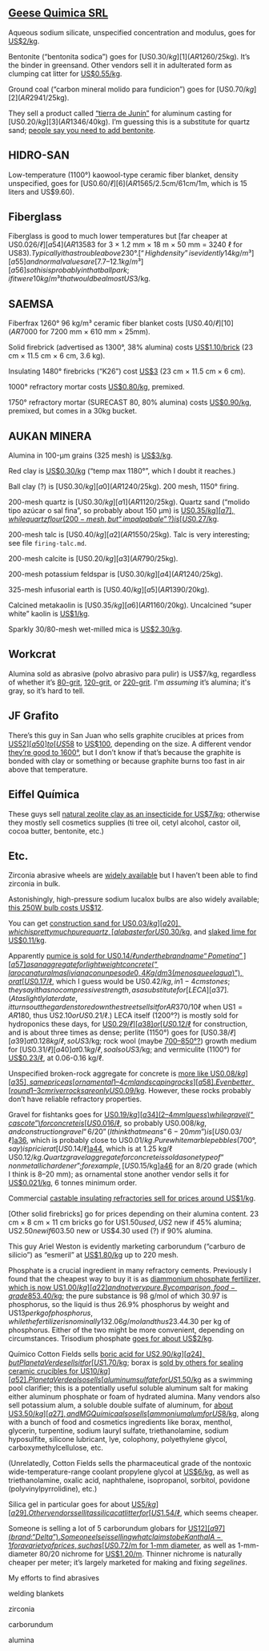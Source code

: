 [Geese Quimica SRL][4]
----------------------

[4]: http://www.geesequimica.com.ar/nosotros.html

Aqueous sodium silicate, unspecified concentration and modulus, goes
for [US$2/kg][0].

[0]: https://articulo.mercadolibre.com.ar/MLA-850465717-silige-silicato-de-sodio-para-moldeo-de-fundicion-_JM

Bentonite (“bentonita sodica”) goes for [US$0.30/kg][1]
(AR$1260/25kg).  It’s the binder in greensand.  Other vendors sell it
in adulterated form as clumping cat litter for [US$0.55/kg][a31].

[a31]: https://articulo.mercadolibre.com.ar/MLA-864265218-piedritas-aglutinantes-x-20-kg-_JM#position=10&search_layout=stack&type=item&tracking_id=a0b69fe7-df0f-4e80-90dd-b3015768d407

[1]: https://articulo.mercadolibre.com.ar/MLA-863007906-bentonita-sodica-natural-para-fundicion-_JM

Ground coal (“carbon mineral molido para fundicion”) goes for
[US$0.70/kg][2] (AR$2941/25kg).

[2]: https://articulo.mercadolibre.com.ar/MLA-863007475-carbon-mineral-molido-para-fundicion-_JM

They sell a product called [“tierra de Junín”][3] for aluminum casting
for [US$0.20/kg][3] (AR$1346/40kg).  I’m guessing this is a substitute
for quartz sand; [people say you need to add bentonite][5].

[3]: https://articulo.mercadolibre.com.ar/MLA-863010960-tierra-de-junin-moldeo-para-fundicion-_JM
[5]: https://foro.metalaficion.com/index.php?topic=9090.15

HIDRO-SAN
---------

Low-temperature (1100°) kaowool-type ceramic fiber blanket, density
unspecified, goes for [US$0.60/ℓ][6] (AR$1565/2.5cm/61cm/1m, which is
15 liters and US$9.60).

[6]: https://articulo.mercadolibre.com.ar/MLA-761438564-manta-fibra-ceramica-1100c-96k-25cmx61cmx1mts-samianto-_JM

Fiberglass
----------

Fiberglass is good to much lower temperatures but [far cheaper at
US$0.026/ℓ][a54] (AR$13583 for 3 × 1.2 mm × 18 m × 50 mm = 3240 ℓ for
US$83).  Typically it has trouble above 230°.  [“High density” is
evidently 14kg/m³][a55] and normal values are [7.7–12.1 kg/m³][a56] so
this is probably in that ballpark; if it were 10 kg/m³ that would be
almost US$3/kg.

[a56]: https://ws680.nist.gov/bees/ProductListFiles/Generic%20Fiberglass.pdf
[a55]: https://articulo.mercadolibre.com.ar/MLA-862991427-2-rollos-lana-de-vidrio-50mm-x-216m2-alta-densidad-durlock-_JM
[a54]: https://articulo.mercadolibre.com.ar/MLA-865375910-3-rollos-de-lana-de-vidrio-50mm-isofox-_JM

SAEMSA
------

Fiberfrax 1260° 96 kg/m³ ceramic fiber blanket costs [US$0.40/ℓ][10]
(AR$7000 for 7200 mm × 610 mm × 25mm).

[10]: https://articulo.mercadolibre.com.ar/MLA-861813774-manta-fibra-ceramica-1-96kgm3-465m2-unifrax-durablanket-_JM

Solid firebrick (advertised as 1300°, 38% alumina) costs
[US$1.10/brick][7] (23 cm × 11.5 cm × 6 cm, 3.6 kg).

[7]: https://articulo.mercadolibre.com.ar/MLA-623906129-ladrillo-refractario-premium-6cm-parrillas-hornos-hogares-_JM

Insulating 1480° firebricks (“K26”) cost [US$3][11] (23 cm × 11.5 cm ×
6 cm).

[11]: https://articulo.mercadolibre.com.ar/MLA-882833930-ladrillo-asilante-k26-importado-pack-6-unidades-isocel-_JM

1000° refractory mortar costs [US$0.80/kg][8], premixed.

[8]: https://articulo.mercadolibre.com.ar/MLA-833649829-pegamento-refractario-8kg-para-parrillas-y-hogares-envios-_JM

1750° refractory mortar (SURECAST 80, 80% alumina) costs
[US$0.90/kg][9], premixed, but comes in a 30kg bucket.

[9]: https://articulo.mercadolibre.com.ar/MLA-862725763-hormigon-refractario-80-alumina-surecast-80-_JM

AUKAN MINERA
------------

Alumina in 100-μm grains (325 mesh) is [US$3/kg][13].

[13]: https://articulo.mercadolibre.com.ar/MLA-816355588-alumina-calcinada-5-kgs-ceramica-refractaria-_JM

Red clay is [US$0.30/kg][14] (“temp max 1180°”, which I doubt it
reaches.)

[14]: https://articulo.mercadolibre.com.ar/MLA-617785191-arcilla-roja-molida-para-ceramica-artistica-x-25-kgs-_JM

Ball clay (?) is [US$0.30/kg][a0] (AR$1240/25kg).  200 mesh, 1150°
firing.

[a0]: https://articulo.mercadolibre.com.ar/MLA-666653326-arcilla-blanca-molida-para-ceramica-artistica-x-25-kgs-_JM

200-mesh quartz is [US$0.30/kg][a1] (AR$1120/25kg).  Quartz sand
(“molido tipo azúcar o sal fina”, so probably about 150 μm) is
[US$0.35/kg][a7], while quartz flour (200-mesh, but “impalpabale”?) is
[US$0.27/kg][a10].

[a10]: https://articulo.mercadolibre.com.ar/MLA-871259748-cuarzo-impalpable-_JM

[a1]: https://articulo.mercadolibre.com.ar/MLA-644393096-cuarzo-blanco-molido-200-bolsa-de-25-kgs-_JM
[a7]: https://articulo.mercadolibre.com.ar/MLA-929079326-arena-de-silice-cuarzo-blanco-x-10-kilos-_JM

200-mesh talc is [US$0.40/kg][a2] (AR$1550/25kg).  Talc is very
interesting; see file `firing-talc.md`.

[a2]: https://articulo.mercadolibre.com.ar/MLA-862336010-talco-200-x-25-kgs-_JM

200-mesh calcite is [US$0.20/kg][a3] (AR$790/25kg).

[a3]: https://articulo.mercadolibre.com.ar/MLA-774832026-carbonato-de-calcio-200-25-kgs-carga-mineral-_JM

200-mesh potassium feldspar is [US$0.30/kg][a4] (AR$1240/25kg).

[a4]: https://articulo.mercadolibre.com.ar/MLA-671352721-feldespato-potasico-200-25-kgs-ideal-ceramistas-_JM

325-mesh infusorial earth is [US$0.40/kg][a5] (AR$1390/20kg).

[a5]: https://articulo.mercadolibre.com.ar/MLA-820586342-tierra-diatomea-micronizada-325-insecticida-organico-20-kg-_JM

Calcined metakaolin is [US$0.35/kg][a6] (AR$1160/20kg).  Uncalcined
“super white” kaolin is [US$1/kg][a8].

[a6]: https://articulo.mercadolibre.com.ar/MLA-922333551-caolin-calcinado-en-polvo-20-kg-_JM
[a8]: https://articulo.mercadolibre.com.ar/MLA-908774018-arcilla-caolin-super-blanca-cosmetica-natural-5-kg-_JM

Sparkly 30/80-mesh wet-milled mica is [US$2.30/kg][a9].

[a9]: https://articulo.mercadolibre.com.ar/MLA-886666881-mica-molida-3080-2-kilos-_JM

Workcrat
--------

Alumina sold as abrasive (polvo abrasivo para pulir) is US$7/kg,
regardless of whether it’s [80-grit][a11], [120-grit][a13], or
[220-grit][a12].  I'm *assuming* it’s alumina; it's gray, so it’s hard
to tell.

[a13]: https://articulo.mercadolibre.com.ar/MLA-918103826-polvo-esmeril-abrasivo-2kgs-grano-120-_JM
[a12]: https://articulo.mercadolibre.com.ar/MLA-918103872-polvo-esmeril-abrasivo-2kgs-grano-220-_JM
[a11]: https://articulo.mercadolibre.com.ar/MLA-869384792-polvo-esmeril-abrasivo-2kgs-grano-80-_JM

JF Grafito
----------

There’s this guy in San Juan who sells graphite crucibles at prices
from [US$52][a50] to [US$58][a49] to [US$100][a51], depending on the
size.  A different vendor [they’re good to 1600°][a53], but I don’t
know if that’s because the graphite is bonded with clay or something
or because graphite burns too fast in air above that temperature.

[a53]: https://articulo.mercadolibre.com.ar/MLA-664397117-crisol-de-grafito-especial-horno-induccion-_JM
[a51]: https://articulo.mercadolibre.com.ar/MLA-911559627-crisol-grafito-c9-jfgrafito-_JM
[a50]: https://articulo.mercadolibre.com.ar/MLA-911561269-crisol-grafito-c15-jfgrafito-_JM
[a49]: https://articulo.mercadolibre.com.ar/MLA-911557743-crisol-grafito-c1-jfgrafito-_JM

Eiffel Química
--------------

These guys sell [natural zeolite clay as an insecticide for
US$7/kg][a94]; otherwise they mostly sell cosmetics supplies (ti tree
oil, cetyl alcohol, castor oil, cocoa butter, bentonite, etc.)

[a94]: https://articulo.mercadolibre.com.ar/MLA-767420926-zeolita-pura-activada-micronizada-500gr-oferta-_JM

Etc.
----

Zirconia abrasive wheels are [widely available][a47] but I haven’t
been able to find zirconia in bulk.

[a47]: https://articulo.mercadolibre.com.ar/MLA-922676882-disco-flap-de-zirconio-cbase-de-fibra-tyrolit-g-80-115-mm-_JM

Astonishingly, high-pressure sodium lucalox bulbs are also widely
available; [this 250W bulb costs US$12][a48].

[a48]: https://articulo.mercadolibre.com.ar/MLA-784484765-lampara-ge-lucalox-250w-e40-tubular-general-electric-_JM?searchVariation=55941831414#searchVariation=55941831414&position=2&search_layout=stack&type=item&tracking_id=192c1256-fa26-4263-bde5-8b11d20f0a44

You can get [construction sand for US$0.03/kg][a20], which is pretty
much pure quartz, [alabaster for US$0.30/kg][a19], and [slaked lime
for US$0.11/kg][a21].

Apparently [pumice is sold for US$0.14/ℓ under the brand name
“Pometina”][a57] as an aggregate for lightweight concrete (“la roca
natural mas liviana con un peso de 0,4 Kg / dm3 (menos que el agua)”),
or at [US$0.17/ℓ][a33], which I guess would be US$0.42/kg, in 1-4 cm
stones; they say it has no compressive strength, as a substitute for
[LECA][a37].  (At a slightly later date, it turns out the garden store
down the street sells it for AR$370/10ℓ when US$1 = AR$180, thus
US$2.10 or US$0.21/ℓ.)
LECA itself (1200°?) is mostly sold for hydroponics
these days, for [US$0.29/ℓ][a38] or [US$0.12/ℓ][a43] for construction,
and is about three times as dense; perlite (1150°) goes for
[US$0.38/ℓ][a39] at 0.128 kg/ℓ, so US$3/kg; rock wool (maybe
[700–850°?][rockwool]) growth medium for [US$0.31/ℓ][a40] at 0.1 kg/ℓ,
so also US$3/kg; and vermiculite (1100°) for [US$0.23/ℓ][a41], at
0.06-0.16 kg/ℓ.

[a57]: https://articulo.mercadolibre.com.ar/MLA-916925306-pomez-pometina-drenaje-hidroponia-bolsa-10-litros-aqualive-_JM?variation=82251856668

Unspecified broken-rock aggregate for concrete is [more like
US$0.08/kg][a35], same price as [ornamental 1–4 cm landscaping
rocks][a58].  Even better, [round 1–3 cm river rocks are only
US$0.09/kg][a60].  However, these rocks probably don’t have reliable
refractory properties.

Gravel for fishtanks goes for [US$0.19/kg][a34] (2–4 mm I guess) while
gravel (“cascote”) for concrete is [US$0.016/ℓ][a45], so probably
US$0.008/kg, and construction gravel “6/20” (I think that means “6-20
mm”) is [US$0.03/ℓ][a36], which is probably close to US$0.01/kg.  Pure
white marble pebbles (700°, say) is pricier at [US$0.14/ℓ][a44], which
is at 1.25 kg/ℓ US$0.12/kg.  Quartz gravel aggregate for concrete is
sold as one type of “nonmetallic hardener”; for example,
[US$0.15/kg][a46] for an 8/20 grade (which I think is 8–20 mm); as
ornamental stone another vendor sells it for [US$0.021/kg][a95], 6
tonnes minimum order.

[a95]: https://articulo.mercadolibre.com.ar/MLA-692042427-cuarzo-en-piedras-ornamentacion-decoracion-jardin-x-1000-kg-_JM
[a60]: https://articulo.mercadolibre.com.ar/MLA-870459862-piedra-canto-rodado-clasico-x-25-kg-jardin-deco-paisajismo-_JM
[a58]: https://articulo.mercadolibre.com.ar/MLA-620729919-piedra-partida-mar-del-plata-decoracion-jardineria-oferta-_JM
[a46]: https://articulo.mercadolibre.com.ar/MLA-793279546-endurecedor-no-metalico-natural-cuarzo-820-x-50-kg-_JM
[a45]: https://articulo.mercadolibre.com.ar/MLA-871458844-cascote-picado-a-granel-x-1m3-_JM
[a44]: https://articulo.mercadolibre.com.ar/MLA-756297486-piedra-partida-100-blanca-marmol-brillante-x-m3-1250-kg-_JM
[a43]: https://articulo.mercadolibre.com.ar/MLA-850159939-piedra-leca-venta-x-m3-_JMp
[rockwool]: https://en.wikipedia.org/wiki/Mineral_wool#Use
[a41]: https://articulo.mercadolibre.com.ar/MLA-917323496-vermiculita-intersum-50-dm3-salamanca-grow-_JM?searchVariation=82489871401
[a40]: https://articulo.mercadolibre.com.ar/MLA-867955819-lana-de-roca-hidroponia-x-metro-lineal-100x10x2cm-_JM
[a39]: https://articulo.mercadolibre.com.ar/MLA-886059515-perlita-5-l-terrafertil-acondiciona-sustratos-salamanca-_JM
[a38]: https://articulo.mercadolibre.com.ar/MLA-903394937-leca-terrafertil-20-litros-drenaje-hidroponia-aqualive-_JM
[a36]: https://articulo.mercadolibre.com.ar/MLA-906821632-piedra-620-suelta-x-m3-de-construccion-envio-con-volcador-_JM
[a37]: https://en.wikipedia.org/wiki/Expanded_clay_aggregate
[a35]: https://articulo.mercadolibre.com.ar/MLA-614402000-piedra-partida-x-bolsa-sellada-_JM
[a34]: https://articulo.mercadolibre.com.ar/MLA-830191027-granza-grava-piedras-para-pecera-acuario-estanque-8-kilos-_JM
[a33]: https://articulo.mercadolibre.com.ar/MLA-688969171-pometina-agregado-ultraliviano-contrapiso-reemplaza-la-leca-_JM?variation=33972315808
[a21]: https://articulo.mercadolibre.com.ar/MLA-823843327-cal-cacique-plus-x-20-kg-5-baldes-_JM
[a19]: https://articulo.mercadolibre.com.ar/MLA-848250344-yeso-yemaco-comun-durlock-x-40-kg-_JM
[a20]: https://articulo.mercadolibre.com.ar/MLA-856933135-bolson-arena-zona-norte-construccion-_JM

Commercial [castable insulating refractories sell for prices around
US$1/kg][a42].

[a42]: https://www.azom.com/article.aspx?ArticleID=13310

[Other solid firebricks] go for prices depending on their alumina
content.  23 cm × 8 cm × 11 cm bricks go for US$1.50 used, US$2 new if
45% alumina; US$2.50 new if 60% alumina; US$3.50 new or US$4.30 used
(?) if 90% alumina.

[12]: https://articulo.mercadolibre.com.ar/MLA-907270537-ladrillo-refractario-de-45-y-60-de-alumina-mullite-90-_JM

This guy Ariel Weston is evidently marketing carborundum (“carburo de silicio”) as
“esmeril” at [US$1.80/kg][a14] up to 220 mesh.

[a14]: https://articulo.mercadolibre.com.ar/MLA-926775592-grano-abrasivo-polvo-esmeril-_JM

Phosphate is a crucial ingredient in many refractory cements.
Previously I found that the cheapest way to buy it is as [diammonium
phosphate fertilizer, which is now US$1.00/kg][a22] and not very pure.
By comparison, food-grade 85% phosphoric acid is [US$3.40/kg][a23];
the pure substance is 98 g/mol of which 30.97 is phosphorus, so the
liquid is thus 26.9% phosphorus by weight and US$13 per kg of
phosphorus, while the fertilizer is nominally 132.06 g/mol and thus
23.4% phosphorus by weight and US$4.30 per kg of phosphorus.  Either
of the two might be more convenient, depending on circumstances.
Trisodium phosphate [goes for about US$2/kg][a30].

[a30]: https://articulo.mercadolibre.com.ar/MLA-788648580-fosfato-trisodico-_JM
[a22]: https://articulo.mercadolibre.com.ar/MLA-768661192-fosfato-diamonico-25kg-fertilizante-iniciador-profertil-_JM
[a23]: https://articulo.mercadolibre.com.ar/MLA-912086481-acido-fosforico-85-2-kg-quimica-cotton-fields--_JM

Químico Cotton Fields sells [boric acid for US$2.90/kg][a24], but
Planeta Verde sells it for [US$1.70/kg][a25]; borax is [sold by others
for sealing ceramic crucibles for US$10/kg][a52].  Planeta Verde also
sells [aluminum sulfate for US$1.50/kg][a26] as a swimming pool
clarifier; this is a potentially useful soluble aluminum salt for
making either aluminum phosphate or foam of hydrated alumina.  Many
vendors also sell potassium alum, a soluble double sulfate of
aluminum, for [about US$3.50/kg][a27], and MG Química also sells
[ammonium alum for US$8/kg][a28], along with a bunch of food and
cosmetics ingredients like borax, menthol, glycerin, turpentine,
sodium lauryl sulfate, triethanolamine, sodium hyposulfite, silicone
lubricant, lye, colophony, polyethylene glycol,
carboxymethylcellulose, etc.

[a52]: https://articulo.mercadolibre.com.ar/MLA-666185500-borax-para-curar-crisoles-envase-por-150-gr-_JM
[a28]: https://articulo.mercadolibre.com.ar/MLA-929266903-alumbre-de-amonio-1000g-_JM
[a27]: https://articulo.mercadolibre.com.ar/MLA-709877402-alumbre-de-potasio-1-kilo-_JM
[a26]: https://articulo.mercadolibre.com.ar/MLA-908963892-sulfato-de-aluminio-x-1-kg-clarificador-decantador-pileta-_JM
[a25]: https://articulo.mercadolibre.com.ar/MLA-907824103-fertilizante-acido-borico-pureza-999-x-1-kg-fertirriego-_JM
[a24]: https://articulo.mercadolibre.com.ar/MLA-905207719-acido-borico-x-1kg-adios-a-las-cucarachas-_JM

(Unrelatedly, Cotton Fields sells the pharmaceutical grade of the
nontoxic wide-temperature-range coolant propylene glycol at
[US$6/kg][a96], as well as triethanolamine, oxalic acid, naphthalene,
isopropanol, sorbitol, povidone (polyvinylpyrrolidine), etc.)

[a96]: https://articulo.mercadolibre.com.ar/MLA-916894954-propilenglicol-x-5-kg-usp-calidad-premium-quimica-cotton-_JM

Silica gel in particular goes for about [US$5/kg][a29].  Other vendors
sell it as silica cat litter for [US$1.54/ℓ][a32], which seems
cheaper.

[a32]: https://articulo.mercadolibre.com.ar/MLA-831503618-piedra-silica-sanitarias-can-cat-gato-persa-mascotas-76lts-_JM
[a29]: https://articulo.mercadolibre.com.ar/MLA-882382467-silicagel-blanca-en-esferas-sin-indicador-1000g-_JM

Someone is selling a lot of 5 carborundum globars for [US$12][a97]
(brand: “Delta”).  Someone else is selling what claims to be Kanthal
A-1 for a variety of prices, such as [US$0.72/m for 1-mm
diameter][a98], as well as 1-mm-diameter 80/20 nichrome for
[US$1.20/m][a99].  Thinner nichrome is naturally cheaper per meter;
it’s largely marketed for making and fixing *segelines*.

[a99]: https://articulo.mercadolibre.com.ar/MLA-841262145-nicrom-8020-alambre-100-mm-por-10-mts-resistencias-_JM
[a98]: https://articulo.mercadolibre.com.ar/MLA-688722892-kanthal-a1-alambre-100-mm-por-10-mts-resistencias-_JM
[a97]: https://articulo.mercadolibre.com.ar/MLA-908330703-5-barras-resistencias-electricas-carburo-de-silicio-globar-_JM

My efforts to find abrasives

welding blankets

zirconia

carborundum

alumina

